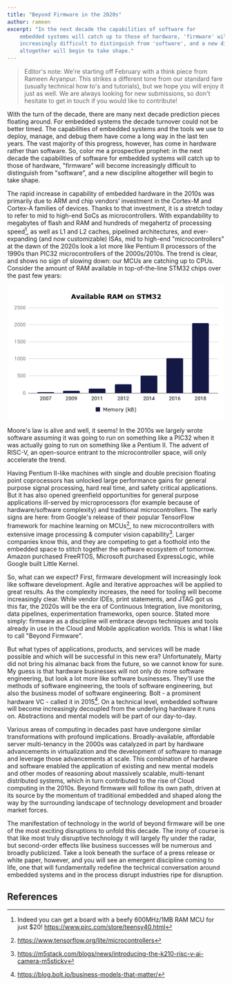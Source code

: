 ```yaml
---
title: "Beyond Firmware in the 2020s"
author: rameen
excerpt: "In the next decade the capabilities of software for
    embedded systems will catch up to those of hardware, 'firmware' will become
    increasingly difficult to distinguish from 'software', and a new discipline
    altogether will begin to take shape."
---
```


> Editor's note: We're starting off February with a think piece from Rameen
> Aryanpur.  This strikes a different tone from our standard fare (usually
> technical how to's and tutorials), but we hope you will enjoy it just as well.
> We are always looking for new submissions, so don't hesitate to get in touch
> if you would like to contribute!

With the turn of the decade, there are many next decade prediction pieces floating
around. For embedded systems the decade turnover could not be better timed.  The
capabilities of embedded systems and the tools we use to deploy, manage, and
debug them have come a long way in the last ten years. The vast majority of
this progress, however, has come in hardware rather than software. So, color me
a prospective prophet: in the next decade the capabilities of software for
embedded systems will catch up to those of hardware, "firmware" will become
increasingly difficult to distinguish from "software", and a new discipline
altogether will begin to take shape.

The rapid increase in capability of embedded hardware in the 2010s was primarily
due to ARM and chip vendors’ investment in the Cortex-M and Cortex-A families of
devices.  Thanks to that investment, it is a stretch today to refer to mid to
high-end SoCs as microcontrollers. With expandability to megabytes of flash and
RAM and hundreds of megahertz of processing speed[^3], as well as L1 and L2
caches, pipelined architectures, and ever-expanding (and now customizable) ISAs,
mid to high-end "microcontrollers" at the dawn of the 2020s look a lot more like
Pentium II processors of the 1990s than PIC32 microcontrollers of the
2000s/2010s. The trend is clear, and shows no sign of slowing down: our MCUs are
catching up to CPUs. Consider the amount of RAM available in top-of-the-line
STM32 chips over the past few years:

![STM32 Available RAM over time](/img/embedded-in-2020/stm32-chart.png)

Moore's law is alive and well, it seems! In the 2010s we largely wrote software
assuming it was going to run on something like a PIC32 when it was actually
going to run on something like a Pentium II. The advent of RISC-V, an
open-source entrant to the microcontroller space, will only accelerate the
trend.

Having Pentium II-like machines with single and double precision floating point
coprocessors has unlocked large performance gains for general purpose signal
processing, hard real time, and safety critical applications. But it has also
opened greenfield opportunities for general purpose applications ill-served by
microprocessors (for example because of hardware/software complexity) and
traditional microcontrollers. The early signs are here: from Google's release of
their popular TensorFlow framework for machine learning on MCUs[^1], to new
microcontrollers with extensive image processing & computer vision
capability[^2]. Larger companies know this, and they are competing to get a
foothold into the embedded space to stitch together the software ecosystem of
tomorrow. Amazon purchased FreeRTOS, Microsoft purchased ExpressLogic, while
Google built Little Kernel.

So, what can we expect? First, firmware development will increasingly look like
software development. Agile and iterative approaches will be applied to great
results. As the complexity increases, the need for tooling will become
increasingly clear. While vendor IDEs, print statements, and JTAG got us this
far, the 2020s will be the era of Continuous Integration, live monitoring, data
pipelines, experimentation frameworks, open source. Stated more simply: firmware
as a discipline will embrace devops techniques and tools already in use in the
Cloud and Mobile application worlds. This is what I like to call "Beyond
Firmware".

But what types of applications, products, and services will be made possible and
which will be successful in this new era? Unfortunately, Marty did not bring his
almanac back from the future, so we cannot know for sure. My guess is that
hardware businesses will not only do more software engineering, but look a lot
more like software businesses. They'll use the methods of software engineering,
the tools of software engineering, but also the business model of software
engineering. Bolt - a prominent hardware VC - called it in 2015[^4]. On a
technical level, embedded software will become increasingly decoupled from the
underlying hardware it runs on. Abstractions and mental models will be part of
our day-to-day.

Various areas of computing in decades past have undergone similar
transformations with profound implications. Broadly-available, affordable
server multi-tenancy in the 2000s was catalyzed in part by hardware
advancements in virtualization and the development of software to manage and
leverage those advancements at scale. This combination of hardware and software
enabled the application of existing and new mental models and other modes of
reasoning about massively scalable, multi-tenant distributed systems, which in
turn contributed to the rise of Cloud computing in the 2010s. Beyond firmware
will follow its own path, driven at its source by the momentum of traditional
embedded and shaped along the way by the surrounding landscape of technology
development and broader market forces.

The manifestation of technology in the world of beyond firmware will be one of
the most exciting disruptions to unfold this decade. The irony of course is
that like most truly disruptive technology it will largely fly under the radar,
but second-order effects like business successes will be numerous and broadly
publicized. Take a look beneath the surface of a press release or white paper,
however, and you will see an emergent discipline coming to life, one that will
fundamentally redefine the technical conversation around embedded systems and
in the process disrupt industries ripe for disruption.

## References

[^1]: https://www.tensorflow.org/lite/microcontrollers
[^2]: https://m5stack.com/blogs/news/introducing-the-k210-risc-v-ai-camera-m5stickv
[^3]: Indeed you can get a board with a beefy 600MHz/1MB RAM MCU for just $20!
  https://www.pjrc.com/store/teensy40.html
[^4]: https://blog.bolt.io/business-models-that-matter/